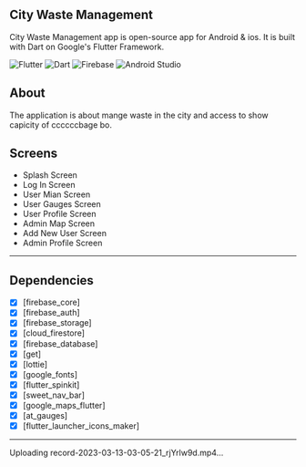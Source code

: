 ## City Waste Management<br>

City Waste Management app is open-source  app for Android & ios. It is built with Dart on Google's Flutter Framework.

![Flutter](https://img.shields.io/badge/Flutter-%2302569B.svg?style=for-the-badge&logo=Flutter&logoColor=white)
![Dart](https://img.shields.io/badge/Dart-0175C2?style=for-the-badge&logo=dart&logoColor=white)
![Firebase](https://img.shields.io/badge/Firebase-039BE5?style=for-the-badge&logo=Firebase&logoColor=white)
![Android Studio](https://img.shields.io/badge/Android%20Studio-3DDC84.svg?style=for-the-badge&logo=android-studio&logoColor=white)



## About
The application is about mange waste in the city and access to show capicity of ccccccbage bo.

## Screens

-   Splash Screen
-   Log In Screen
-   User Mian Screen
-   User Gauges Screen
-   User Profile Screen
-   Admin Map Screen
-   Add New User Screen
-   Admin  Profile Screen
--------------------------------
## Dependencies
- [x] [firebase_core]
- [x] [firebase_auth]
- [x] [firebase_storage]
- [x] [cloud_firestore]
- [x] [firebase_database]
- [x] [get]
- [x] [lottie]
- [x] [google_fonts]
- [x] [flutter_spinkit]
- [x] [sweet_nav_bar]
- [x] [google_maps_flutter]
- [x] [at_gauges]
- [x] [flutter_launcher_icons_maker]
--------------------------





Uploading record-2023-03-13-03-05-21_rjYrlw9d.mp4…

